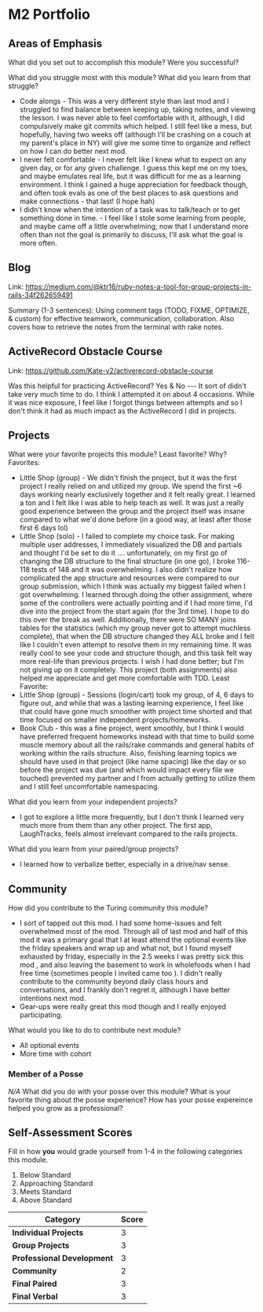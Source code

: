 # M2 Portfolio

## Areas of Emphasis

What did you set out to accomplish this module? Were you successful?


What did you struggle most with this module? What did you learn from that struggle?
- Code alongs - This was a very different style than last mod and I struggled to find balance between keeping up, taking notes, and viewing the lesson. I was never able to feel comfortable with it, although, I did compulsively make git commits which helped. I still feel like a mess, but hopefully, having two weeks off (although I'll be crashing on a couch at my parent's place in NY) will give me some time to organize and reflect on how I can do better next mod.
- I never felt comfortable - I never felt like I knew what to expect on any given day, or for any given challenge. I guess this kept me on my toes, and maybe emulates real life, but it was difficult for me as a learning environment. I think I gained a huge appreciation for feedback though, and often took evals as one of the best places to ask questions and make connections - that last! (I hope hah)
- I didn't know when the intention of a task was to talk/teach or to get something done in time. - I feel like I stole some learning from people, and maybe came off a little overwhelming; now that I understand more often than not the goal is primarily to discuss, I'll ask what the goal is more often.

## Blog

Link:
https://medium.com/@ktr16/ruby-notes-a-tool-for-group-projects-in-rails-34f262659491

Summary (1-3 sentences):
Using comment tags (TODO, FIXME, OPTIMIZE, & custom) for effective teamwork, communication, collaboration. Also covers how to retrieve the notes from the terminal with rake notes.

## ActiveRecord Obstacle Course
Link:
https://github.com/Kate-v2/activerecord-obstacle-course

Was this helpful for practicing ActiveRecord?
Yes & No --- It sort of didn't take very much time to do. I think I attempted it on about 4 occasions. While it was nice exposure, I feel like I forgot things between attempts and so I don't think it had as much impact as the ActiveRecord I did in projects.


## Projects

What were your favorite projects this module? Least favorite? Why?
Favorites:
- Little Shop (group) - We didn't finish the project, but it was the first project I really relied on and utilized my group. We spend the first ~6 days working nearly exclusively together and it felt really great. I learned a ton and I felt like I was able to help teach as well. It was just a really good experience between the group and the project itself was insane compared to what we'd done before (in a good way, at least after those first 6 days lol)
- Little Shop (solo) - I failed to complete my choice task. For making multiple user addresses, I immediately visualized the DB and partials and thought I'd be set to do it .... unfortunately, on my first go of changing the DB structure to the final structure (in one go), I broke 116-118 tests of 148 and it was overwhelming. I also didn't realize how complicated the app structure and resources were compared to our group submission, which I think was actually my biggest failed when I got overwhelming. I learned through doing the other assignment, where some of the controllers were actually pointing and if I had more time, I'd dive into the project from the start again (for the 3rd time). I hope to do this over the break as well. Additionally, there were SO MANY joins tables for the statistics (which my group never got to attempt muchless complete), that when the DB structure changed they ALL broke and I felt like I couldn't even attempt to resolve them in my remaining time. It was really cool to see your code and structure though, and this task felt way more real-life than previous projects. I wish I had done better; but I'm not giving up on it completely. This project (both assignments) also helped me appreciate and get more comfortable with TDD.
Least Favorite:
- Little Shop (group) - Sessions (login/cart) took my group, of 4, 6 days to figure out, and while that was a lasting learning experience, I feel like that could have gone much smoother with project time shorted and that time focused on smaller independent projects/homeworks.
- Book Club - this was a fine project, went smoothly, but I think I would have preferred frequent homeworks instead with that time to build some muscle memory about all the rails/rake commands and general habits of working within the rails structure. Also, finishing learning topics we should have used in that project (like name spacing) like the day or so before the project was due (and which would impact every file we touched) prevented my partner and I from actually getting to utilize them and I still feel uncomfortable namespacing.

What did you learn from your independent projects?
- I got to explore a little more frequently, but I don't think I learned very much more from them than any other project. The first app, LaughTracks, feels almost irrelevant compared to the rails projects.


What did you learn from your paired/group projects?
- I learned how to verbalize better, especially in a drive/nav sense.


## Community

How did you contribute to the Turing community this module?
- I sort of tapped out this mod. I had some home-issues and felt overwhelmed most of the mod. Through all of last mod and half of this mod it was a primary goal that I at least attend the optional events like the friday speakers and wrap up and what not, but I found myself exhausted by friday, especially in the 2.5 weeks I was pretty sick this mod , and also leaving the basement to work in wholefoods when I had free time (sometimes people I invited came too ). I didn't really contribute to the community beyond daily class hours and conversations, and I frankly don't regret it, although I have better intentions next mod.
- Gear-ups were really great this mod though and I really enjoyed participating.


What would you like to do to contribute next module?
- All optional events
- More time with cohort

### Member of a Posse
*N/A*
What did you do with your posse over this module?
What is your favorite thing about the posse experience?
How has your posse expereince helped you grow as a professional?

## Self-Assessment Scores

Fill in how **you** would grade yourself from 1-4 in the following categories this module.

1. Below Standard
2. Approaching Standard
3. Meets Standard
4. Above Standard


| Category                     | Score |
| -----------------------------| ----- |
| **Individual Projects**      |   3   |
| **Group Projects**           |   3   |
| **Professional Development** |   3   |
| **Community**                |   2   |
| **Final Paired**             |   3   |
| **Final Verbal**             |   3   |
